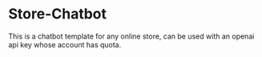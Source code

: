 # Store-Chatbot
This is a chatbot template for any online store, can be used with an openai api key whose account has quota.
